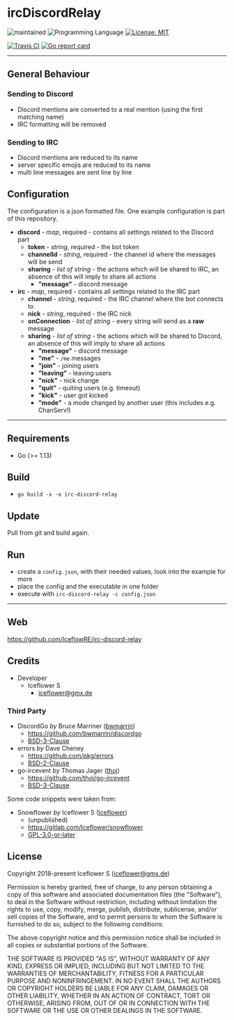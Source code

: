 # ircDiscordRelay
![maintained](https://img.shields.io/badge/maintained-yes-brightgreen.svg)
![Programming Language](https://img.shields.io/badge/language-Go-orange.svg)
[![License: MIT](https://img.shields.io/badge/License-MIT-blue.svg)](https://github.com/iceflowRE/irc-discord-relay/blob/master/LICENSE.md)

[![Travis CI](https://img.shields.io/travis/com/IceflowRE/irc-discord-relay/master.svg?label=Travis%20CI)](https://travis-ci.com/IceflowRE/irc-discord-relay)
[![Go report card](https://goreportcard.com/badge/github.com/IceflowRE/irc-discord-relay)](https://goreportcard.com/report/github.com/IceflowRE/irc-discord-relay)

---

## General Behaviour

### Sending to Discord
- Discord mentions are converted to a real mention (using the first matching name)
- IRC formatting will be removed

### Sending to IRC
- Discord mentions are reduced to its name
- server specific emojis are reduced to its name
- multi line messages are sent line by line

## Configuration

The configuration is a json formatted file.
One example configuration is part of this repository.

- **discord** - *map*, required - contains all settings related to the Discord part
    - **token** - *string*, required - the bot token
    - **channelId** - *string*, required - the channel id where the messages will be send
    - **sharing** - *list of string* - the actions which will be shared to IRC, an absence of this will imply to share all actions
        - **"message"** - discord message
- **irc** - *map*, required - contains all settings related to the IRC part
    - **channel** - *string*, required - the IRC channel where the bot connects to
    - **nick** - *string*, required - the IRC nick
    - **onConnection** - *list of string* - every string will send as a **raw** message
    - **sharing** - *list of string* - the actions which will be shared to Discord, an absence of this will imply to share all actions
        - **"message"** - discord message
        - **"me"** - `/me` messages
        - **"join"** - joining users
        - **"leaving"** - leaving users
        - **"nick"** - nick change
        - **"quit"** - quiting users (e.g. timeout)
        - **"kick"** - user got kicked
        - **"mode"** - a mode changed by another user (this includes e.g. ChanServ!)

---

## Requirements

- Go (>= 1.13)

## Build

- `go build -x -o irc-discord-relay`


## Update

Pull from git and build again.

## Run
- create a `config.json`, with their needed values, look into the example for more
- place the config and the executable in one folder
- execute with `irc-discord-relay -c config.json`

---

## Web
https://github.com/IceflowRE/irc-discord-relay

## Credits
- Developer
    - Iceflower S
        - iceflower@gmx.de

### Third Party
- DiscordGo *by* Bruce Marriner ([bwmarrin](https://github.com/bwmarrin))
    - https://github.com/bwmarrin/discordgo
    - [BSD-3-Clause](https://github.com/bwmarrin/discordgo/blob/master/LICENSE)
- errors *by* Dave Cheney
    - https://github.com/pkg/errors
    - [BSD-2-Clause](https://github.com/pkg/errors/blob/master/LICENSE)
- go-ircevent *by* Thomas Jager ([thoj](https://github.com/thoj))
    - https://github.com/thoj/go-ircevent
    - [BSD-3-Clause](https://github.com/thoj/go-ircevent/blob/master/LICENSE)

Some code snippets were taken from:
- Snowflower *by* Iceflower S ([Iceflower](https://gitlab.com/Iceflower))
    - (unpublished)
    - https://gitlab.com/Iceflower/snowflower
    - [GPL-3.0-or-later](https://gitlab.com/Iceflower/snowflower/blob/master/LICENSE.md)

## License
Copyright 2018-present Iceflower S (iceflower@gmx.de)

Permission is hereby granted, free of charge, to any person obtaining a copy of this software and associated documentation files (the "Software"), to deal in the Software without restriction, including without limitation the rights to use, copy, modify, merge, publish, distribute, sublicense, and/or sell copies of the Software, and to permit persons to whom the Software is furnished to do so, subject to the following conditions:

The above copyright notice and this permission notice shall be included in all copies or substantial portions of the Software.

THE SOFTWARE IS PROVIDED "AS IS", WITHOUT WARRANTY OF ANY KIND, EXPRESS OR IMPLIED, INCLUDING BUT NOT LIMITED TO THE WARRANTIES OF MERCHANTABILITY, FITNESS FOR A PARTICULAR PURPOSE AND NONINFRINGEMENT. IN NO EVENT SHALL THE AUTHORS OR COPYRIGHT HOLDERS BE LIABLE FOR ANY CLAIM, DAMAGES OR OTHER LIABILITY, WHETHER IN AN ACTION OF CONTRACT, TORT OR OTHERWISE, ARISING FROM, OUT OF OR IN CONNECTION WITH THE SOFTWARE OR THE USE OR OTHER DEALINGS IN THE SOFTWARE.
